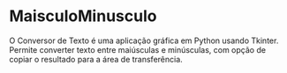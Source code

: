 # MaisculoMinusculo
O Conversor de Texto é uma aplicação gráfica em Python usando Tkinter. Permite converter texto entre maiúsculas e minúsculas, com opção de copiar o resultado para a área de transferência.
